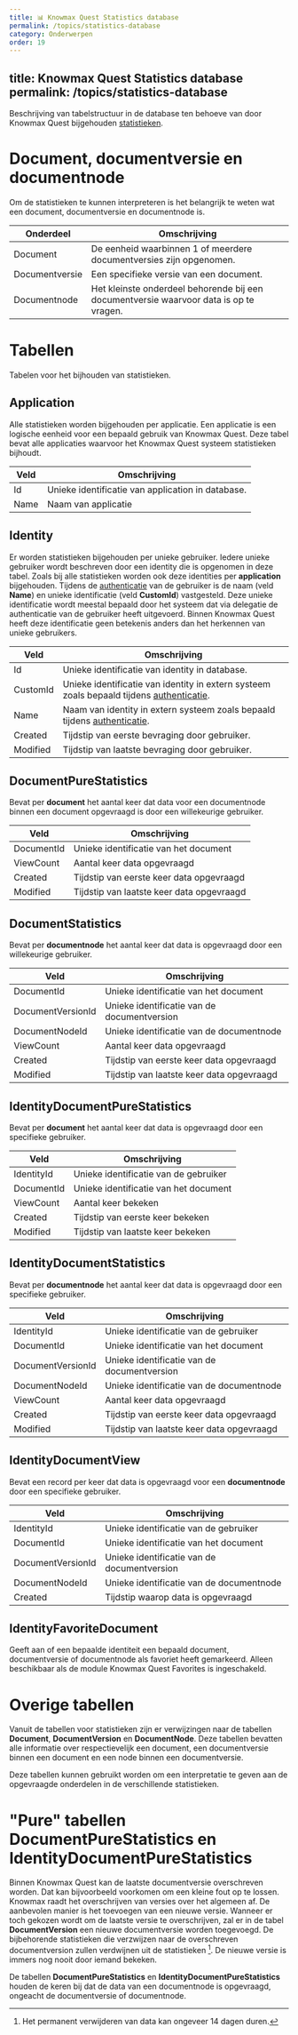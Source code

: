 ```yaml
---
title: 📊 Knowmax Quest Statistics database
permalink: /topics/statistics-database
category: Onderwerpen
order: 19
---
```

title: Knowmax Quest Statistics database
permalink: /topics/statistics-database
---

Beschrijving van tabelstructuur in de database ten behoeve van door Knowmax Quest bijgehouden [statistieken](/topics/statistics).

# Document, documentversie en documentnode
Om de statistieken te kunnen interpreteren is het belangrijk te weten wat een document, documentversie en documentnode is.

| Onderdeel | Omschrijving |
| --- | --- |
| Document | De eenheid waarbinnen 1 of meerdere documentversies zijn opgenomen. |
| Documentversie | Een specifieke versie van een document. |
| Documentnode | Het kleinste onderdeel behorende bij een documentversie waarvoor data is op te vragen. |

# Tabellen
Tabelen voor het bijhouden van statistieken.

## Application
Alle statistieken worden bijgehouden per applicatie. Een applicatie is een logische eenheid voor een bepaald gebruik van Knowmax Quest. Deze tabel bevat alle applicaties waarvoor het Knowmax Quest systeem statistieken bijhoudt.

| Veld | Omschrijving |
| --- | --- |
| Id | Unieke identificatie van application in database. |
| Name | Naam van applicatie |

## Identity
Er worden statistieken bijgehouden per unieke gebruiker. Iedere unieke gebruiker wordt beschreven door een identity die is opgenomen in deze tabel. Zoals bij alle statistieken worden ook deze identities per **application** bijgehouden. Tijdens de [authenticatie](authentication) van de gebruiker is de naam (veld **Name**) en unieke identificatie (veld **CustomId**) vastgesteld. Deze unieke identificatie wordt meestal bepaald door het systeem dat via delegatie de authenticatie van de gebruiker heeft uitgevoerd. Binnen Knowmax Quest heeft deze identificatie geen betekenis anders dan het herkennen van unieke gebruikers.

| Veld | Omschrijving |
| --- | --- |
| Id | Unieke identificatie van identity in database. |
| CustomId | Unieke identificatie van identity in extern systeem zoals bepaald tijdens [authenticatie](/topics/authentication). |
| Name | Naam van identity in extern systeem zoals bepaald tijdens [authenticatie](/topics/authentication). |
| Created | Tijdstip van eerste bevraging door gebruiker. |
| Modified | Tijdstip van laatste bevraging door gebruiker. |

## DocumentPureStatistics
Bevat per **document** het aantal keer dat data voor een documentnode binnen een document opgevraagd is door een willekeurige gebruiker. 

| Veld | Omschrijving |
| --- | --- |
| DocumentId | Unieke identificatie van het document |
| ViewCount | Aantal keer data opgevraagd |
| Created | Tijdstip van eerste keer data opgevraagd |
| Modified | Tijdstip van laatste keer data opgevraagd |

## DocumentStatistics
Bevat per **documentnode** het aantal keer dat data is opgevraagd door een willekeurige gebruiker.

| Veld | Omschrijving |
| --- | --- |
| DocumentId | Unieke identificatie van het document |
| DocumentVersionId | Unieke identificatie van de documentversion |
| DocumentNodeId | Unieke identificatie van de documentnode |
| ViewCount | Aantal keer data opgevraagd |
| Created | Tijdstip van eerste keer data opgevraagd |
| Modified | Tijdstip van laatste keer data opgevraagd |

## IdentityDocumentPureStatistics
Bevat per **document** het aantal keer dat data is opgevraagd door een specifieke gebruiker.

| Veld | Omschrijving |
| --- | --- |
| IdentityId | Unieke identificatie van de gebruiker |
| DocumentId | Unieke identificatie van het document |
| ViewCount | Aantal keer bekeken |
| Created | Tijdstip van eerste keer bekeken |
| Modified | Tijdstip van laatste keer bekeken |

## IdentityDocumentStatistics
Bevat per **documentnode** het aantal keer dat data is opgevraagd door een specifieke gebruiker.

| Veld | Omschrijving |
| --- | --- |
| IdentityId | Unieke identificatie van de gebruiker |
| DocumentId | Unieke identificatie van het document |
| DocumentVersionId | Unieke identificatie van de documentversion |
| DocumentNodeId | Unieke identificatie van de documentnode |
| ViewCount | Aantal keer data opgevraagd |
| Created | Tijdstip van eerste keer data opgevraagd |
| Modified | Tijdstip van laatste keer data opgevraagd |

## IdentityDocumentView
Bevat een record per keer dat data is opgevraagd voor een **documentnode** door een specifieke gebruiker.

| Veld | Omschrijving |
| --- | --- |
| IdentityId | Unieke identificatie van de gebruiker |
| DocumentId | Unieke identificatie van het document |
| DocumentVersionId | Unieke identificatie van de documentversion |
| DocumentNodeId | Unieke identificatie van de documentnode |
| Created | Tijdstip waarop data is opgevraagd |

## IdentityFavoriteDocument
Geeft aan of een bepaalde identiteit een bepaald document, documentversie of documentnode als favoriet heeft gemarkeerd. Alleen beschikbaar als de module Knowmax Quest Favorites is ingeschakeld.

# Overige tabellen
Vanuit de tabellen voor statistieken zijn er verwijzingen naar de tabellen **Document**, **DocumentVersion** en **DocumentNode**. Deze tabellen bevatten alle informatie over respectievelijk een document, een documentversie binnen een document en een node binnen een documentversie.

Deze tabellen kunnen gebruikt worden om een interpretatie te geven aan de opgevraagde onderdelen in de verschillende statistieken.

# "Pure" tabellen DocumentPureStatistics en IdentityDocumentPureStatistics
Binnen Knowmax Quest kan de laatste documentversie overschreven worden. Dat kan bijvoorbeeld voorkomen om een kleine fout op te lossen. Knowmax raadt het overschrijven van versies over het algemeen af. De aanbevolen manier is het toevoegen van een nieuwe versie. Wanneer er toch gekozen wordt om de laatste versie te overschrijven, zal er in de tabel **DocumentVersion** een nieuwe documentversie worden toegevoegd. De bijbehorende statistieken die verzwijzen naar de overschreven documentversion zullen verdwijnen uit de statistieken [^1]. De nieuwe versie is immers nog nooit door iemand bekeken.

De tabellen **DocumentPureStatistics** en **IdentityDocumentPureStatistics** houden de keren bij dat de data van een documentnode is opgevraagd, ongeacht de documentversie of documentnode.

[^1]: Het permanent verwijderen van data kan ongeveer 14 dagen duren.